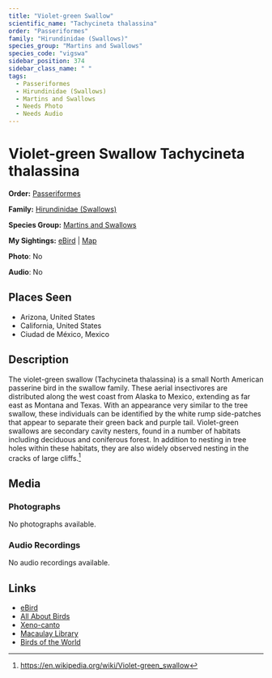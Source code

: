 ```yaml
---
title: "Violet-green Swallow"
scientific_name: "Tachycineta thalassina"
order: "Passeriformes"
family: "Hirundinidae (Swallows)"
species_group: "Martins and Swallows"
species_code: "vigswa"
sidebar_position: 374
sidebar_class_name: " "
tags: 
  - Passeriformes
  - Hirundinidae (Swallows)
  - Martins and Swallows
  - Needs Photo
  - Needs Audio
---
```


# Violet-green Swallow <span className='sci_name'>Tachycineta thalassina</span>

**Order:** [Passeriformes](/tags/passeriformes)

**Family:** [Hirundinidae (Swallows)](/tags/hirundinidae-swallows)

**Species Group:** [Martins and Swallows](/tags/martins-and-swallows)

**My Sightings:** [eBird](https://ebird.org/lifelist?r=world&time=life&spp=vigswa) | [Map](/map?species_code=vigswa)

**Photo**: No 

**Audio**: No

## Places Seen

* Arizona, United States
* California, United States
* Ciudad de México, Mexico

## Description
The violet-green swallow (Tachycineta thalassina) is a small North American passerine bird in the swallow family. These aerial insectivores are distributed along the west coast from Alaska to Mexico, extending as far east as Montana and Texas. With an appearance very similar to the tree swallow, these individuals can be identified by the white rump side-patches that appear to separate their green back and purple tail. Violet-green swallows are secondary cavity nesters, found in a number of habitats including deciduous and coniferous forest. In addition to nesting in tree holes within these habitats, they are also widely observed nesting in the cracks of large cliffs.[^1]

[^1]: https://en.wikipedia.org/wiki/Violet-green_swallow

## Media
### Photographs
No photographs available.

### Audio Recordings
No audio recordings available.

## Links
* [eBird](https://ebird.org/species/vigswa) 
* [All About Birds](https://www.allaboutbirds.org/guide/vigswa) 
* [Xeno-canto](https://www.xeno-canto.org/species/tachycineta-thalassina) 
* [Macaulay Library](https://search.macaulaylibrary.org/catalog?taxonCode=vigswa&sort=rating_rank_desc)
* [Birds of the World](https://birdsoftheworld.org/bow/species/vigswa)
